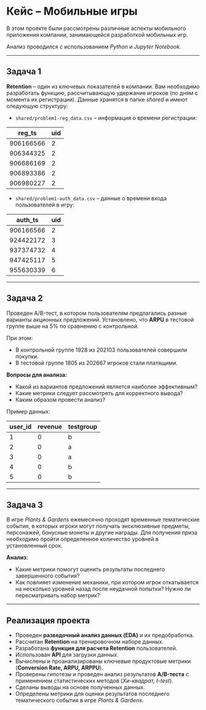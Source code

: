 # Кейс – Мобильные игры

В этом проекте были рассмотрены различные аспекты мобильного приложения компании, занимающейся разработкой мобильных игр.

Анализ проводился с использованием *Python* и *Jupyter Notebook*.

---

## Задача 1

**Retention** – один из ключевых показателей в компании. Вам необходимо разработать функцию, рассчитывающую удержание игроков (по дням с момента их регистрации). Данные хранятся в папке *shared* и имеют следующую структуру:

- `shared/problem1-reg_data.csv` – информация о времени регистрации:

| reg_ts | uid |
|--------|-----|
| 906166566 | 2 |
| 906344325 | 2 |
| 906686169 | 2 |
| 906893386 | 2 |
| 906980227 | 2 |

- `shared/problem1-auth_data.csv` – данные о времени входа пользователей в игру:

| auth_ts | uid |
|---------|-----|
| 906166566 | 2 |
| 924422172 | 3 |
| 937374732 | 4 |
| 947425117 | 5 |
| 955630339 | 6 |

---

## Задача 2

Проведен A/B-тест, в котором пользователям предлагались разные варианты акционных предложений. Установлено, что **ARPU** в тестовой группе выше на 5% по сравнению с контрольной. 

При этом:
- В контрольной группе 1928 из 202103 пользователей совершили покупки.
- В тестовой группе 1805 из 202667 игроков стали платящими.

**Вопросы для анализа:**
- Какой из вариантов предложений является наиболее эффективным?
- Какие метрики следует рассмотреть для корректного вывода?
- Каким образом провести анализ?

Пример данных:

| user_id | revenue | testgroup |
|---------|---------|----------|
| 1 | 0 | b |
| 2 | 0 | a |
| 3 | 0 | a |
| 4 | 0 | b |
| 5 | 0 | b |

---

## Задача 3

В игре *Plants & Gardens* ежемесячно проходят временные тематические события, в которых игроки могут получать эксклюзивные предметы, персонажей, бонусные монеты и другие награды. Для получения приза необходимо пройти определенное количество уровней в установленный срок.

**Анализ:**
- Какие метрики помогут оценить результаты последнего завершенного события?
- Как повлияет изменение механики, при котором игрок откатывается на несколько уровней назад после неудачной попытки? Нужно ли пересматривать набор метрик?

---

## Реализация проекта

- Проведен **разведочный анализ данных (EDA)** и их предобработка.
- Рассчитан **Retention** на тренировочном наборе данных.
- Разработана **функция для расчета Retention** пользователей.
- Использован **API** для загрузки данных.
- Вычислены и проанализированы ключевые продуктовые метрики (**Conversion Rate, ARPU, ARPPU**).
- Проверены гипотезы и проведен анализ результатов **A/B-теста** с применением статистических методов (*Хи-квадрат, t-test*).
- Сделаны выводы на основе полученных данных.
- Определены метрики для оценки результатов последнего тематического события в игре *Plants & Gardens*. 

